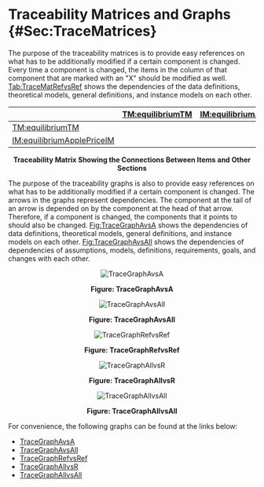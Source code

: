 # Traceability Matrices and Graphs {#Sec:TraceMatrices}

The purpose of the traceability matrices is to provide easy references on what has to be additionally modified if a certain component is changed. Every time a component is changed, the items in the column of that component that are marked with an "X" should be modified as well. [Tab:TraceMatRefvsRef](./SecTraceMatrices.md#Table:TraceMatRefvsRef) shows the dependencies of the data definitions, theoretical models, general definitions, and instance models on each other.

<div id="Table:TraceMatRefvsRef"></div>

|                                                                    |[TM:equilibriumTM](./SecTMs.md#TM:equilibriumTM)|[IM:equilibriumApplePriceIM](./SecIMs.md#IM:equilibriumApplePriceIM)|
|:-------------------------------------------------------------------|:-----------------------------------------------|:-------------------------------------------------------------------|
|[TM:equilibriumTM](./SecTMs.md#TM:equilibriumTM)                    |                                                |                                                                    |
|[IM:equilibriumApplePriceIM](./SecIMs.md#IM:equilibriumApplePriceIM)|                                                |                                                                    |

**<p align="center">Traceability Matrix Showing the Connections Between Items and Other Sections</p>**

The purpose of the traceability graphs is also to provide easy references on what has to be additionally modified if a certain component is changed. The arrows in the graphs represent dependencies. The component at the tail of an arrow is depended on by the component at the head of that arrow. Therefore, if a component is changed, the components that it points to should also be changed. [Fig:TraceGraphAvsA](./SecTraceMatrices.md#Figure:TraceGraphAvsA) shows the dependencies of data definitions, theoretical models, general definitions, and instance models on each other. [Fig:TraceGraphAvsAll](./SecTraceMatrices.md#Figure:TraceGraphAvsAll) shows the dependencies of dependencies of assumptions, models, definitions, requirements, goals, and changes with each other.

<div id="Figure:TraceGraphAvsA" align="center" >

![TraceGraphAvsA](./assets/avsa.svg)

**Figure: TraceGraphAvsA**

</div>

<div id="Figure:TraceGraphAvsAll" align="center" >

![TraceGraphAvsAll](./assets/avsall.svg)

**Figure: TraceGraphAvsAll**

</div>

<div id="Figure:TraceGraphRefvsRef" align="center" >

![TraceGraphRefvsRef](./assets/refvsref.svg)

**Figure: TraceGraphRefvsRef**

</div>

<div id="Figure:TraceGraphAllvsR" align="center" >

![TraceGraphAllvsR](./assets/allvsr.svg)

**Figure: TraceGraphAllvsR**

</div>

<div id="Figure:TraceGraphAllvsAll" align="center" >

![TraceGraphAllvsAll](./assets/allvsall.svg)

**Figure: TraceGraphAllvsAll**

</div>

For convenience, the following graphs can be found at the links below:

- [TraceGraphAvsA](../../../../traceygraphs/progname/avsa.svg)
- [TraceGraphAvsAll](../../../../traceygraphs/progname/avsall.svg)
- [TraceGraphRefvsRef](../../../../traceygraphs/progname/refvsref.svg)
- [TraceGraphAllvsR](../../../../traceygraphs/progname/allvsr.svg)
- [TraceGraphAllvsAll](../../../../traceygraphs/progname/allvsall.svg)

